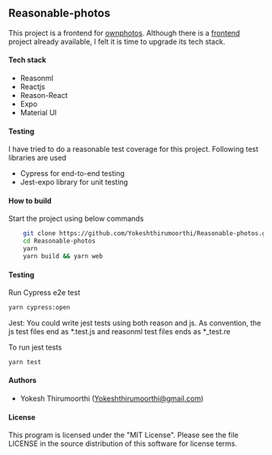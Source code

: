 ## Reasonable-photos

This project is a frontend for [ownphotos](https://github.com/hooram/ownphotos). Although there is a [frontend](https://github.com/hooram/ownphotos-frontend) project already available, I felt it is time to upgrade its tech stack.

#### Tech stack
 - Reasonml
 - Reactjs
 - Reason-React
 - Expo
 - Material UI

#### Testing
  I have tried to do a reasonable test coverage for this project. Following test libraries are used

  - Cypress for end-to-end testing
  - Jest-expo library for unit testing

#### How to build
Start the project using below commands

```bash
    git clone https://github.com/Yokeshthirumoorthi/Reasonable-photos.git
    cd Reasonable-photos
    yarn
    yarn build && yarn web
```

#### Testing

Run Cypress e2e test

```bash
yarn cypress:open
```

Jest:
You could write jest tests using both reason and js.
As convention, the js test files end as *.test.js and reasonml test files ends as *_test.re

To run jest tests

```bash
yarn test
```

#### Authors

- Yokesh Thirumoorthi (Yokeshthirumoorthi@gmail.com)

#### License
This program is licensed under the "MIT License". Please see the file LICENSE in the source distribution of this software for license terms.